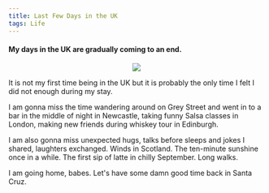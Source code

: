 ```yaml
---
title: Last Few Days in the UK
tags: Life
---
```


<h4> My days in the UK are gradually coming to an end.</h4>

<!-- <p align="center">
[![Snapseed-6.jpg](https://i.postimg.cc/nh5vxHVt/Snapseed-6.jpg)](https://postimg.cc/ts31tGVr)

</p> -->


<div style="text-align:center">
<img src="https://i.postimg.cc/nh5vxHVt/Snapseed-6.jpg" />
</div>


It is not my first time being in the UK but it is probably the only time I felt I did not enough during my stay.


I am gonna miss the time wandering around on Grey Street and went in to a bar in the middle of night in Newcastle, taking funny Salsa classes in London, making new friends during whiskey tour in Edinburgh.


I am also gonna miss unexpected hugs, talks before sleeps and jokes I shared, laughters exchanged. Winds in Scotland. The ten-minute sunshine once in a while. The first sip of latte in chilly September. Long walks.

I am going home, babes. Let's have some damn good time back in Santa Cruz.